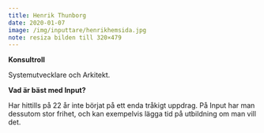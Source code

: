 ```yaml
---
title: Henrik Thunborg
date: 2020-01-07
image: /img/inputtare/henrikhemsida.jpg
note: resiza bilden till 320×479
---
```


**Konsultroll**
  
Systemutvecklare och Arkitekt.


**Vad är bäst med Input?**
  
Har hittills på 22 år inte börjat på ett enda tråkigt uppdrag. På Input har man dessutom stor frihet, och kan exempelvis lägga tid på utbildning om man vill det.
